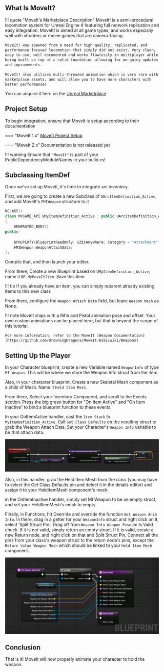 ## What Is MoveIt?

!!! quote "MoveIt's Marketplace Description"
    MoveIt! is a semi-procedural locomotion system for Unreal Engine 4 featuring full network replication and easy integration. MoveIt! is aimed at all game types, and works especially well with shooters or melee games that are camera-facing.

    MoveIt! was spawned from a need for high quality, replicated, and performance focused locomotion that simply did not exist. Very clean, easy to use, well documented and works flawlessly in multiplayer while being built on top of a solid foundation allowing for on-going updates and improvements.

    MoveIt! also utilizes multi-threaded animation which is very rare with marketplace assets, and will allow you to have more characters with better performance!

You can acquire it here on the [Unreal Marketplace](https://www.unrealengine.com/marketplace/en-US/product/moveit-locomotion-system)

## Project Setup

To begin integration, ensure that MoveIt is setup according to their documentation

=== "MoveIt 1.x"
    [MoveIt Project Setup](https://github.com/DrowningDragons/MoveIt-Wiki/wiki/Project-Setup)

=== "MoveIt 2.x"
    Documentation is not released yet

!!! warning
    Ensure that `"MoveIt"` is part of your PublicDependencyModuleNames in your build.cs!



## Subclassing ItemDef

Once we've set up MoveIt, it's time to integrate arc inventory.

First, we are going to create a new Subclass of `UArcItemDefinition_Active`, and add MoveIt's `FMIWeapon` structure to it

``` cpp
UCLASS()
class MYGAME_API UMyItemDefinition_Active : public UArcItemDefinition_Active
{
    GENERATED_BODY()
public:
   
    UPROPERTY(BlueprintReadOnly, EditAnywhere, Category = "Attachment")
    FMIWeapon WeaponAttachData;
};
```

Compile that, and then launch your editor.  

From there, Create a new Blueprint based on `UMyItemDefinition_Active`, name it `BP_MyMoveItItem`.  Save this item

!!! tip
    If you already have an item, you can simply reparent already existing items to this new class

From there, configure the `Weapon Attach Data` field, but leave `Weapon Mesh` as None.

!!! note
    MoveIt ships with a Rifle and Pistol animation pose and offset.  Your own custom animations can be placed here, but that is beyond the scope of this tutorial.

    For more information, refer to the MoveIt [Weapon Documentation](https://github.com/DrowningDragons/MoveIt-Wiki/wiki/Weapons)

## Setting Up the Player

In your Character blueprint, create a new Variable named `WeaponInfo` of type `MI Weapon`.  This will be where we store the Weapon Info struct from the item.

Also, in your character blueprint, Create a new Skeletal Mesh component as a child of Mesh.  Name it `Held Item Mesh`.  

From there, Select your Inventory Component, and scroll to the Events section.  Press the big green button for "On Item Active" and "On Item Inactive" to bind a blueprint function to these events.

In your OnItemActive handler, cast the `Item Stack` to `MyItemDefinition_Active`.  Call `Get Class Defaults` on the resulting struct to grab the Weapon Attach Data.  Set your Character's `Weapon Info` variable to be that attach data.  

![image](../img/miint/onitemactive.png)

Also, in this handler, grab the Held Item Mesh from the class (you may have to select the Get Class Defaults pin and delect it in the details editor) and assign it to your HeldItemMesh component's mesh.

in the OnItemInactive handler, simply set MI Weapon to be an empty struct, and set your HeldItemMesh's mesh to empty.

Finally, in Functions, hit Override and override the function `Get Weapon Anim Info`.  In there, drag in a getter for your `WeaponInfo` struct and right click on it, select 'Split Struct Pin'. Drag off from `Weapon Info Weapon Pose` an Is Valid check.  If it is not valid, simply return an empty struct.  If it is valid, create a new Return node, and right click on that and Split Struct Pin.  Connect all the pins from your class's weapon struct to the return node's pins, except the `Return Value Weapon Mesh` which should be linked to your `Held Item Mesh` component.

![image](../img/miint/getweaponaniminfo.png)


## Conclusion

That is it!  MoveIt will now properly animate your character to hold the weapon.

